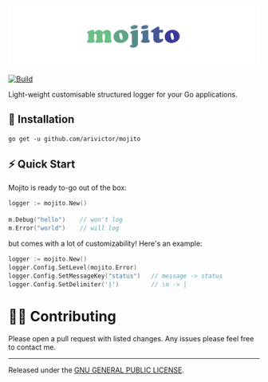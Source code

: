 ![mojito](image.png)

[![Build](https://github.com/arivictor/mojito/actions/workflows/go.yml/badge.svg)](https://github.com/arivictor/mojito/actions/workflows/go.yml)

Light-weight customisable structured logger for your Go applications.

## 🚀 Installation

```shell
go get -u github.com/arivictor/mojito
```

## ⚡️ Quick Start
Mojito is ready to-go out of the box:

```go
logger := mojito.New()

m.Debug("hello")    // won't log
m.Error("world")    // will log
```

but comes with a lot of customizability! Here's an example:

```go
logger := mojito.New()
logger.Config.SetLevel(mojito.Error)
logger.Config.SetMessageKey("status")   // message -> status
logger.Config.SetDelimiter('|')         // \n -> |
```

# 👨‍💻 Contributing

Please open a pull request with listed changes. Any issues please feel free to contact me.

---

Released under the [GNU GENERAL PUBLIC LICENSE](LICENSE).